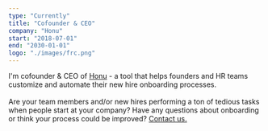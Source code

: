 ```yaml
---
type: "Currently"
title: "Cofounder & CEO"
company: "Honu"
start: "2018-07-01"
end: "2030-01-01"
logo: "./images/frc.png"
---
```


I'm cofounder & CEO of <a href="http://honuhr.com">Honu</a> - a tool that helps founders and HR teams customize and automate their new hire onboarding processes.
<br><br>
Are your team members and/or new hires performing a ton of tedious tasks when people start at your company? Have any questions about onboarding or think your process could be improved? <a href="mailto:sales@honuhr.com" target="_blank">Contact us.</a>
